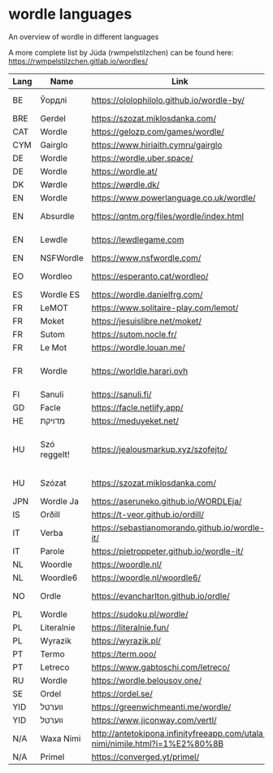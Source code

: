 # wordle languages

An overview of wordle in different languages

A more complete list by Júda (rwmpelstilzchen) can be found here: https://rwmpelstilzchen.gitlab.io/wordles/

| Lang | Name       | Link                                           | Notes                         |
|------|------------|------------------------------------------------|-------------------------------|
| BE   | Ўордлі     | https://ololophilolo.github.io/wordle-by/      | Academic orthography          |   
| BRE  | Gerdel     | https://szozat.miklosdanka.com/                |                               |
| CAT  | Wordle     | https://gelozp.com/games/wordle/               |                               |
| CYM  | Gairglo    | https://www.hiriaith.cymru/gairglo             |                               |
| DE   | Wordle     | https://wordle.uber.space/                     |                               |
| DE   | Wordle     | https://wordle.at/                             | Austrian                      |
| DK   | Wørdle     | https://wørdle.dk/                             |                               |
| EN   | Wordle     | https://www.powerlanguage.co.uk/wordle/        | Uses US spellings             |
| EN   | Absurdle   | https://qntm.org/files/wordle/index.html       | Adversarial variant           |
| EN   | Lewdle     | https://lewdlegame.com                         | Lewd words variant            |
| EN   | NSFWordle  | https://www.nsfwordle.com/                     | NSFW variant                  |
| EO   | Wordleo    | https://esperanto.cat/wordleo/                 | Esperanto (conlang) variant   |
| ES   | Wordle ES  | https://wordle.danielfrg.com/                  |                               |
| FR   | LeMOT      | https://www.solitaire-play.com/lemot/          |                               |
| FR   | Moket      | https://jesuislibre.net/moket/                 | 7 Letters                     |
| FR   | Sutom      | https://sutom.nocle.fr/                        | 8 Letters                     |
| FR   | Le Mot     | https://wordle.louan.me/                       |                               |
| FR   | Wordle     | https://worldle.harari.ovh                     | 7 Letters, geographical names |
| FI   | Sanuli     | https://sanuli.fi/                             |                               |
| GD   | Facle      | https://facle.netlify.app/                     | Scottish Gaelic               |
| HE   | מדויקת    | https://meduyeket.net/                         |                               |
| HU   | Szó reggelt! | https://jealousmarkup.xyz/szofejto/          | digraphs and trigraph as individual characters |
| HU   | Szózat     | https://szozat.miklosdanka.com/                | digraphs/trigraphs dedicated buttons |
| JPN  | Wordle Ja  | https://aseruneko.github.io/WORDLEja/          |                               |
| IS   | Orðill     | https://t-veor.github.io/ordill/               |                               |
| IT   | Verba      | https://sebastianomorando.github.io/wordle-it/ |                               |
| IT   | Parole     | https://pietroppeter.github.io/wordle-it/      |                               |
| NL   | Woordle    | https://woordle.nl/                            |                               |
| NL   | Woordle6   | https://woordle.nl/woordle6/                   | 6 Letters                     |
| NO   | Ordle      | https://evancharlton.github.io/ordle/          | Bokmål and Nynorsk variants   |
| PL   | Wordle     | https://sudoku.pl/wordle/                      |                               |
| PL   | Literalnie | https://literalnie.fun/                        |                               |
| PL   | Wyrazik    | https://wyrazik.pl/                            |                               |
| PT   | Termo      | https://term.ooo/                              |                               |
| PT   | Letreco    | https://www.gabtoschi.com/letreco/             |                               |
| RU   | Wordle     | https://wordle.belousov.one/                   |                               |
| SE   | Ordel      | https://ordel.se/                              |                               |
| YID  | ווערטל    | https://greenwichmeanti.me/wordle/             |                               | 
| YID  | װערטל     | https://www.jiconway.com/vertl/                |                               |
| N/A  | Waxa Nimi  | http://antetokipona.infinityfreeapp.com/utala-nimi/nimile.html?i=1%E2%80%8B | Toki Pona Conlang |
| N/A  | Primel     | https://converged.yt/primel/                   | Prime numbers                 |
